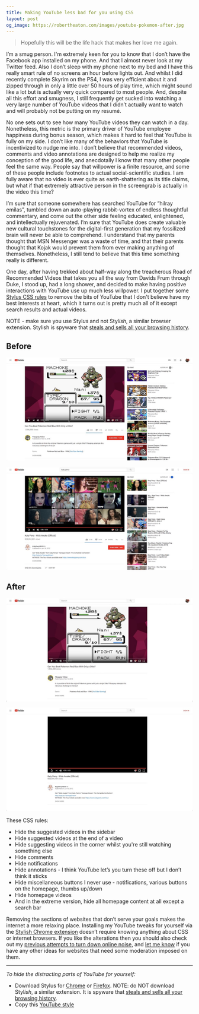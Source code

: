 ```yaml
---
title: Making YouTube less bad for you using CSS
layout: post
og_image: https://robertheaton.com/images/youtube-pokemon-after.jpg
---
```

> Hopefully this will be the life hack that makes her love me again.

I’m a smug person. I'm extremely keen for you to know that I don’t have the Facebook app installed on my phone. And that I almost never look at my Twitter feed. Also I don’t sleep with my phone next to my bed and I have this really smart rule of no screens an hour before lights out. And whilst I did recently complete Skyrim on the PS4, I was very efficient about it and zipped through in only a little over 50 hours of play time, which might sound like a lot but is actually very quick compared to most people. And, despite all this effort and smugness, I still frequently get sucked into watching a very large number of YouTube videos that I didn’t actually want to watch and will probably not be putting on my resumé.  

No one sets out to see how many YouTube videos they can watch in a day. Nonetheless, this metric is the primary driver of YouTube employee happiness during bonus season, which makes it hard to feel that YouTube is fully on my side. I don’t like many of the behaviors that YouTube is incentivized to nudge me into. I don’t believe that recommended videos, comments and video annotations are designed to help me realize my conception of the good life, and anecdotally I know that many other people feel the same way. People say that willpower is a finite resource, and some of these people include footnotes to actual social-scientific studies. I am fully aware that no video is ever quite as earth-shattering as its title claims, but what if that extremely attractive person in the screengrab is actually in the video this time?

I’m sure that someone somewhere has searched YouTube for “hilray emilas”, tumbled down an auto-playing rabbit-vortex of endless thoughtful commentary, and come out the other side feeling educated, enlightened, and intellectually rejuvenated. I’m sure that YouTube does create valuable new cultural touchstones for the digital-first generation that my fossilized brain will never be able to comprehend. I understand that my parents thought that MSN Messenger was a waste of time, and that their parents thought that Kojak would prevent them from ever making anything of themselves. Nonetheless, I still tend to believe that this time something really is different.

One day, after having trekked about half-way along the treacherous Road of Recommended Videos that takes you all the way from Davids Frum through Duke, I stood up, had a long shower, and decided to make having positive interactions with YouTube use up much less willpower. I put together some [Stylus CSS rules](https://chrome.google.com/webstore/detail/stylus/clngdbkpkpeebahjckkjfobafhncgmne?hl=en) to remove the bits of YouTube that I don't believe have my best interests at heart, which it turns out is pretty much all of it except search results and actual videos.

NOTE - make sure you use Styl*us* and not Styl*ish*, a similar browser extension. Stylish is spyware that [steals and sells all your browsing history](/2018/07/02/stylish-browser-extension-tracks-every-website-you-visit/).

## Before

<p align="center">
<img src="/images/youtube-pokemon-before.jpg" />
</p>

<p align="center">
<img src="/images/youtube-katy-perry-before.jpg" />
</p>

## After

<p align="center">
<img src="/images/youtube-pokemon-after.jpg" />
</p>

<p align="center">
<img src="/images/youtube-katy-perry-after.jpg" />
</p>

These CSS rules:

* Hide the suggested videos in the sidebar
* Hide suggested videos at the end of a video
* Hide suggesting videos in the corner whilst you're still watching something else
* Hide comments
* Hide notifications
* Hide annotations - I think YouTube let’s you turn these off but I don’t think it sticks
* Hide miscellaneous buttons I never use - notifications, various buttons on the homepage, thumbs up/down
* Hide homepage videos
* And in the extreme version, hide all homepage content at all except a search bar

Removing the sections of websites that don’t serve your goals makes the internet a more relaxing place. Installing my YouTube tweaks for yourself via the [Stylish Chrome extension](https://userstyles.org/styles/159555/distraction-free-youtube) doesn’t require knowing anything about CSS or internet browsers. If you like the alterations then you should also check out my [previous attempts to turn down online noise](/2016/08/08/hide-the-internet/), and [let me know](https://twitter.com/robjheaton) if you have any other ideas for websites that need some moderation imposed on them.

---

<i>
To hide the distracting parts of YouTube for yourself:
</i>

* Download Stylus for [Chrome](https://chrome.google.com/webstore/detail/stylus/clngdbkpkpeebahjckkjfobafhncgmne?hl=en) or [Firefox](https://addons.mozilla.org/en-US/firefox/addon/styl-us). NOTE: do NOT download Styl*ish*, a similar extension. It is spyware that [steals and sells all your browsing history](/2018/07/02/stylish-browser-extension-tracks-every-website-you-visit/).
* Copy this [YouTube style](https://userstyles.org/styles/159555/distraction-free-youtube)
